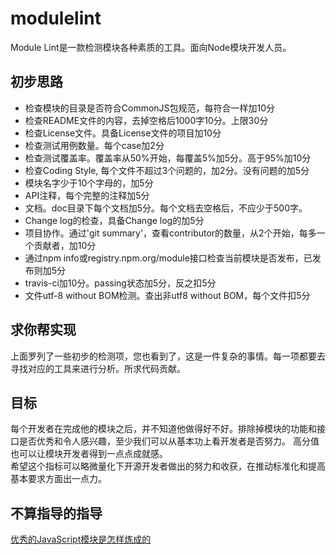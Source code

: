 modulelint
==========

Module Lint是一款检测模块各种素质的工具。面向Node模块开发人员。

## 初步思路

- 检查模块的目录是否符合CommonJS包规范，每符合一样加10分
- 检查README文件的内容，去掉空格后1000字10分。上限30分
- 检查License文件。具备License文件的项目加10分
- 检查测试用例数量。每个case加2分
- 检查测试覆盖率。覆盖率从50%开始，每覆盖5%加5分。高于95%加10分
- 检查Coding Style, 每个文件不超过3个问题的，加2分。没有问题的加5分
- 模块名字少于10个字母的，加5分
- API注释，每个完整的注释加5分
- 文档。doc目录下每个文档加5分。每个文档去空格后，不应少于500字。
- Change log的检查，具备Change log的加5分
- 项目协作。通过'git summary'，查看contributor的数量，从2个开始，每多一个贡献者，加10分
- 通过npm info或registry.npm.org/module接口检查当前模块是否发布，已发布则加5分
- travis-ci加10分。passing状态加5分，反之扣5分
- 文件utf-8 without BOM检测。查出非utf8 without BOM，每个文件扣5分

## 求你帮实现
上面罗列了一些初步的检测项，您也看到了，这是一件复杂的事情。每一项都要去寻找对应的工具来进行分析。所求代码贡献。

## 目标
每个开发者在完成他的模块之后，并不知道他做得好不好。排除掉模块的功能和接口是否优秀和令人感兴趣，至少我们可以从基本功上看开发者是否努力。
高分值也可以让模块开发者得到一点点成就感。  
希望这个指标可以略微量化下开源开发者做出的努力和收获，在推动标准化和提高基本要求方面出一点力。  

## 不算指导的指导
[优秀的JavaScript模块是怎样炼成的](http://www.infoq.com/cn/articles/how-to-create-great-js-module)
